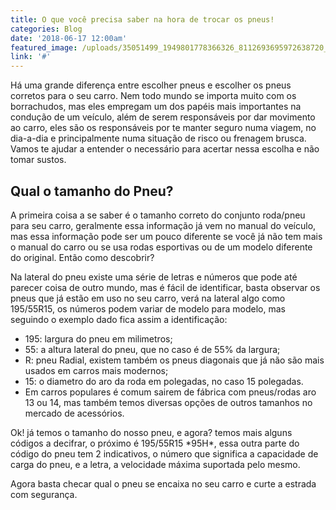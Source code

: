```yaml
---
title: O que você precisa saber na hora de trocar os pneus!
categories: Blog
date: '2018-06-17 12:00am'
featured_image: /uploads/35051499_1949801778366326_8112693695972638720_n.jpg
link: '#'
---
```

Há uma grande diferença entre escolher pneus e escolher os pneus corretos para o seu carro. Nem todo mundo se importa muito com os borrachudos, mas eles empregam um dos papéis mais importantes na condução de um veículo, além de serem responsáveis por dar movimento ao carro, eles são os responsáveis por te manter seguro numa viagem, no dia-a-dia e principalmente numa situação de risco ou frenagem brusca. Vamos te ajudar a entender o necessário para acertar nessa escolha e não tomar sustos.

## Qual o tamanho do Pneu?

A primeira coisa a se saber é o tamanho correto do conjunto roda/pneu para seu carro, geralmente essa informação já vem no manual do veículo, mas essa informação pode ser um pouco diferente se você já não tem mais o manual do carro ou se usa rodas esportivas ou de um modelo diferente do original. Então como descobrir?

Na lateral do pneu existe uma série de letras e números que pode até parecer coisa de outro mundo, mas é fácil de identificar, basta observar os pneus que já estão em uso no seu carro, verá na lateral algo como 195/55R15, os números podem variar de modelo para modelo, mas seguindo o exemplo dado fica assim a identificação:

* 195: largura do pneu em milimetros;
* 55: a altura lateral do pneu, que no caso é de 55% da largura;
* R: pneu Radial, existem também os pneus diagonais que já não são mais usados em carros mais modernos;
* 15: o diametro do aro da roda em polegadas, no caso 15 polegadas.
* Em carros populares é comum sairem de fábrica com pneus/rodas aro 13 ou 14, mas também temos diversas opções de outros tamanhos no mercado de acessórios.

Ok! já temos o tamanho do nosso pneu, e agora? temos mais alguns códigos a decifrar, o próximo é 195/55R15 \*95H\*, essa outra parte do código do pneu tem 2 indicativos, o número que significa a capacidade de carga do pneu, e a letra, a velocidade máxima suportada pelo mesmo. 

Agora basta checar qual o pneu se encaixa no seu carro e curte a estrada com segurança.
